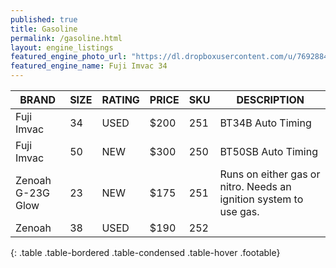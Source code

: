 ```yaml
---
published: true
title: Gasoline
permalink: /gasoline.html
layout: engine_listings
featured_engine_photo_url: "https://dl.dropboxusercontent.com/u/76928840/Website%20Photos/featured/gas.jpg"
featured_engine_name: Fuji Imvac 34
---
```


BRAND              |  SIZE   |  RATING  |  PRICE  |  SKU   |   DESCRIPTION
-------------------|---------|----------|---------|--------|---------------------
Fuji Imvac         | 34      | USED     | $200    | 251    | BT34B Auto Timing
Fuji Imvac         | 50      | NEW      | $300    | 250    | BT50SB Auto Timing
Zenoah G-23G Glow  | 23      | NEW      | $175    | 251    | Runs on either gas or nitro.  Needs an ignition system to use gas.
Zenoah             | 38      | USED     | $190    | 252    |                                       

{: .table .table-bordered .table-condensed .table-hover .footable}
